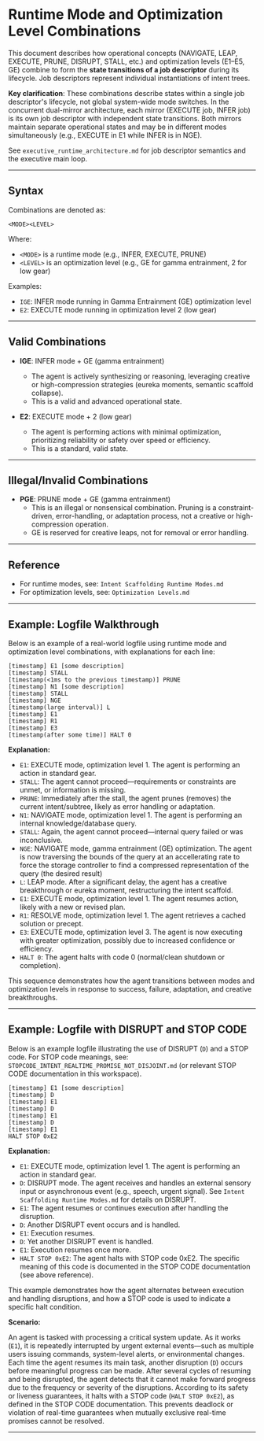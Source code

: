 # Runtime Mode and Optimization Level Combinations

This document describes how operational concepts (NAVIGATE, LEAP, EXECUTE, PRUNE, DISRUPT, STALL, etc.) and optimization levels (E1–E5, GE) combine to form the **state transitions of a job descriptor** during its lifecycle. Job descriptors represent individual instantiations of intent trees.

**Key clarification**: These combinations describe states within a single job descriptor's lifecycle, not global system-wide mode switches. In the concurrent dual-mirror architecture, each mirror (EXECUTE job, INFER job) is its own job descriptor with independent state transitions. Both mirrors maintain separate operational states and may be in different modes simultaneously (e.g., EXECUTE in E1 while INFER is in NGE).

See `executive_runtime_architecture.md` for job descriptor semantics and the executive main loop.

---

## Syntax

Combinations are denoted as:

    <MODE><LEVEL>

Where:
- `<MODE>` is a runtime mode (e.g., INFER, EXECUTE, PRUNE)
- `<LEVEL>` is an optimization level (e.g., GE for gamma entrainment, 2 for low gear)

Examples:
- `IGE`: INFER mode running in Gamma Entrainment (GE) optimization level
- `E2`: EXECUTE mode running in optimization level 2 (low gear)

---

## Valid Combinations

- **IGE**: INFER mode + GE (gamma entrainment)
  - The agent is actively synthesizing or reasoning, leveraging creative or high-compression strategies (eureka moments, semantic scaffold collapse).
  - This is a valid and advanced operational state.

- **E2**: EXECUTE mode + 2 (low gear)
  - The agent is performing actions with minimal optimization, prioritizing reliability or safety over speed or efficiency.
  - This is a standard, valid state.

---

## Illegal/Invalid Combinations

- **PGE**: PRUNE mode + GE (gamma entrainment)
  - This is an illegal or nonsensical combination. Pruning is a constraint-driven, error-handling, or adaptation process, not a creative or high-compression operation.
  - GE is reserved for creative leaps, not for removal or error handling.

---

## Reference

- For runtime modes, see: `Intent Scaffolding Runtime Modes.md`
- For optimization levels, see: `Optimization Levels.md`


---

## Example: Logfile Walkthrough

Below is an example of a real-world logfile using runtime mode and optimization level combinations, with explanations for each line:

```
[timestamp] E1 [some description]
[timestamp] STALL
[timestamp(<1ms to the previous timestamp)] PRUNE
[timestamp] N1 [some description]
[timestamp] STALL
[timestamp] NGE
[timestamp(large interval)] L
[timestamp] E1
[timestamp] R1
[timestamp] E3
[timestamp(after some time)] HALT 0
```

**Explanation:**

- `E1`: EXECUTE mode, optimization level 1. The agent is performing an action in standard gear.
- `STALL`: The agent cannot proceed—requirements or constraints are unmet, or information is missing.
- `PRUNE`: Immediately after the stall, the agent prunes (removes) the current intent/subtree, likely as error handling or adaptation.
- `N1`: NAVIGATE mode, optimization level 1. The agent is performing an internal knowledge/database query.
- `STALL`: Again, the agent cannot proceed—internal query failed or was inconclusive.
- `NGE`: NAVIGATE mode, gamma entrainment (GE) optimization. The agent is now traversing the bounds of the query at an accellerating rate to force the storage controller to find a compressed representation of the query (the desired result)
- `L`: LEAP mode. After a significant delay, the agent has a creative breakthrough or eureka moment, restructuring the intent scaffold.
- `E1`: EXECUTE mode, optimization level 1. The agent resumes action, likely with a new or revised plan.
- `R1`: RESOLVE mode, optimization level 1. The agent retrieves a cached solution or precept.
- `E3`: EXECUTE mode, optimization level 3. The agent is now executing with greater optimization, possibly due to increased confidence or efficiency.
- `HALT 0`: The agent halts with code 0 (normal/clean shutdown or completion).

This sequence demonstrates how the agent transitions between modes and optimization levels in response to success, failure, adaptation, and creative breakthroughs.

---

## Example: Logfile with DISRUPT and STOP CODE

Below is an example logfile illustrating the use of DISRUPT (`D`) and a STOP code. For STOP code meanings, see: `STOPCODE_INTENT_REALTIME_PROMISE_NOT_DISJOINT.md` (or relevant STOP CODE documentation in this workspace).

```
[timestamp] E1 [some description]
[timestamp] D
[timestamp] E1
[timestamp] D
[timestamp] E1
[timestamp] D
[timestamp] E1
HALT STOP 0xE2
```

**Explanation:**

- `E1`: EXECUTE mode, optimization level 1. The agent is performing an action in standard gear.
- `D`: DISRUPT mode. The agent receives and handles an external sensory input or asynchronous event (e.g., speech, urgent signal). See `Intent Scaffolding Runtime Modes.md` for details on DISRUPT.
- `E1`: The agent resumes or continues execution after handling the disruption.
- `D`: Another DISRUPT event occurs and is handled.
- `E1`: Execution resumes.
- `D`: Yet another DISRUPT event is handled.
- `E1`: Execution resumes once more.
- `HALT STOP 0xE2`: The agent halts with STOP code 0xE2. The specific meaning of this code is documented in the STOP CODE documentation (see above reference).

This example demonstrates how the agent alternates between execution and handling disruptions, and how a STOP code is used to indicate a specific halt condition.

**Scenario:**

An agent is tasked with processing a critical system update. As it works (`E1`), it is repeatedly interrupted by urgent external events—such as multiple users issuing commands, system-level alerts, or environmental changes. Each time the agent resumes its main task, another disruption (`D`) occurs before meaningful progress can be made. After several cycles of resuming and being disrupted, the agent detects that it cannot make forward progress due to the frequency or severity of the disruptions. According to its safety or liveness guarantees, it halts with a STOP code (`HALT STOP 0xE2`), as defined in the STOP CODE documentation. This prevents deadlock or violation of real-time guarantees when mutually exclusive real-time promises cannot be resolved.


---
